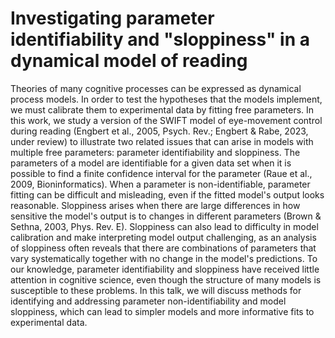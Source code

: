 # Investigating parameter identifiability and "sloppiness" in a dynamical model of reading

Theories of many cognitive processes can be expressed as dynamical process models. In order
to test the hypotheses that the models implement, we must calibrate them to experimental
data by fitting free parameters. In this work, we study a version of the SWIFT model of
eye-movement control during reading (Engbert et al., 2005, Psych. Rev.; Engbert & Rabe,
2023, under review) to illustrate two related issues that can arise in models with multiple
free parameters: parameter identifiability and sloppiness. The parameters of a model are
identifiable for a given data set when it is possible to find a finite confidence interval
for the parameter (Raue et al., 2009, Bioninformatics). When a parameter is
non-identifiable, parameter fitting can be difficult and misleading, even if the fitted
model's output looks reasonable. Sloppiness arises when there are large differences in
how sensitive the model's output is to changes in different parameters (Brown & Sethna,
2003, Phys. Rev. E). Sloppiness can also lead to difficulty in model calibration and
make interpreting model output challenging, as an analysis of sloppiness often reveals
that there are combinations of parameters that vary systematically together with no
change in the model's predictions. To our knowledge, parameter identifiability and
sloppiness have received little attention in cognitive science, even though the
structure of many models is susceptible to these problems. In this talk, we will discuss
methods for identifying and addressing parameter non-identifiability and model
sloppiness, which can lead to simpler models and more informative fits to experimental
data. 

